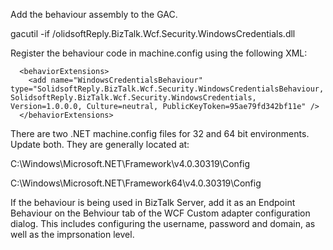 Add the behaviour assembly to the GAC. 

gacutil -if <path>/olidsoftReply.BizTalk.Wcf.Security.WindowsCredentials.dll

Register the behaviour code in machine.config using the following XML:

      <behaviorExtensions>
        <add name="WindowsCredentialsBehaviour" type="SolidsoftReply.BizTalk.Wcf.Security.WindowsCredentialsBehaviour, SolidsoftReply.BizTalk.Wcf.Security.WindowsCredentials, Version=1.0.0.0, Culture=neutral, PublicKeyToken=95ae79fd342bf11e" />
      </behaviorExtensions>


There are two .NET machine.config files for 32 and 64 bit environments.  Update both.  They are generally located at:

C:\Windows\Microsoft.NET\Framework\v4.0.30319\Config

C:\Windows\Microsoft.NET\Framework64\v4.0.30319\Config

If the behaviour is being used in BizTalk Server, add it as an Endpoint Behaviour on the Behviour tab of the WCF Custom adapter configuration dialog.  This includes configuring the username, password and domain, as well as the imprsonation level.
